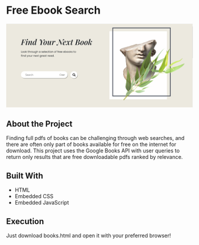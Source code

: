 # Free Ebook Search

![image](<api_screenshot_landing.png>) 

## About the Project

Finding full pdfs of books can be challenging through web searches, and there are often only part of books available for free on the internet for download. This project uses the Google Books API with user queries to return only results that are free downloadable pdfs ranked by relevance. 


## Built With
* HTML
* Embedded CSS
* Embedded JavaScript

## Execution

Just download books.html and open it with your preferred browser!
